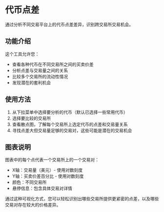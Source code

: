 # 代币点差

通过分析不同交易平台上的代币点差差异，识别跨交易所交易机会。

## 功能介绍

这个工具允许您：

- 查看各种代币在不同交易所之间的买卖价差
- 分析点差与交易量之间的关系
- 比较多个交易所的流动性情况
- 发现潜在的套利机会

## 使用方法

1. 从下拉菜单中选择要分析的代币（默认已选择一些常用代币）
2. 选择要比较的交易所
3. 查看散点图，了解每个交易所上选定代币的点差和交易量关系
4. 寻找点差大但交易量足够的交易对，这些可能是潜在的交易机会

## 图表说明

图表中的每个点代表一个交易所上的一个交易对：
- X轴：交易量（美元）- 使用对数刻度
- Y轴：买卖价差百分比 - 使用对数刻度
- 颜色：不同交易所
- 悬停信息：包含具体交易对详情

通过这种可视化方式，您可以轻松识别出哪些交易所提供更紧密的点差，以及哪些交易对存在较大的价格差异。 